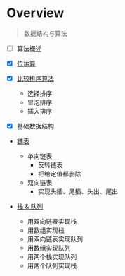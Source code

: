 # Overview

> 数据结构与算法

- [ ] 算法概述

- [x] [位运算](bitwise.go)

- [x] [比较排序算法](comparison_sort.go)

  - 选择排序
  - 冒泡排序
  - 插入排序
  
- [x] 基础数据结构

- [链表](linked_list.go)
  - 单向链表
    - 反转链表
    - 把给定值都删除
  - 双向链表
    - 实现头插、尾插、头出、尾出
  
- [栈 & 队列](stack_queue.go)
  - 用双向链表实现栈
  - 用数组实现栈
  - 用双向链表实现队列
  - 用数组实现队列
  - 用两个栈实现队列
  - 用两个队列实现栈